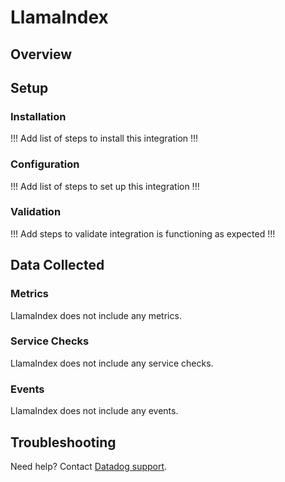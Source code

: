 # LlamaIndex

## Overview

## Setup

### Installation

!!! Add list of steps to install this integration !!!

### Configuration

!!! Add list of steps to set up this integration !!!

### Validation

!!! Add steps to validate integration is functioning as expected !!!

## Data Collected

### Metrics

LlamaIndex does not include any metrics.

### Service Checks

LlamaIndex does not include any service checks.

### Events

LlamaIndex does not include any events.

## Troubleshooting

Need help? Contact [Datadog support][3].

[3]: https://docs.datadoghq.com/help/

